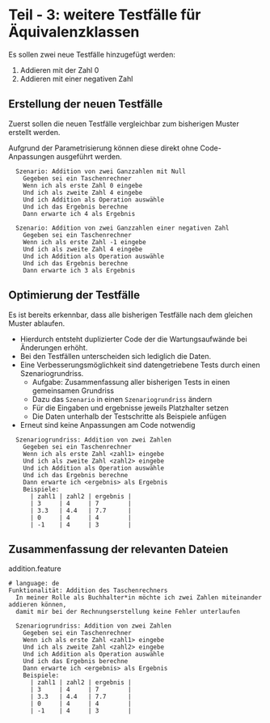 # Teil - 3: weitere Testfälle für Äquivalenzklassen

Es sollen zwei neue Testfälle hinzugefügt werden:

1. Addieren mit der Zahl 0
2. Addieren mit einer negativen Zahl

## Erstellung der neuen Testfälle

Zuerst sollen die neuen Testfälle vergleichbar zum bisherigen Muster erstellt werden.

Aufgrund der Parametrisierung können diese direkt ohne Code-Anpassungen ausgeführt werden.

````gherkin
  Szenario: Addition von zwei Ganzzahlen mit Null
    Gegeben sei ein Taschenrechner
    Wenn ich als erste Zahl 0 eingebe
    Und ich als zweite Zahl 4 eingebe
    Und ich Addition als Operation auswähle
    Und ich das Ergebnis berechne
    Dann erwarte ich 4 als Ergebnis

  Szenario: Addition von zwei Ganzzahlen einer negativen Zahl
    Gegeben sei ein Taschenrechner
    Wenn ich als erste Zahl -1 eingebe
    Und ich als zweite Zahl 4 eingebe
    Und ich Addition als Operation auswähle
    Und ich das Ergebnis berechne
    Dann erwarte ich 3 als Ergebnis
````

## Optimierung der Testfälle

Es ist bereits erkennbar, dass alle bisherigen Testfälle nach dem gleichen Muster ablaufen.

* Hierdurch entsteht duplizierter Code der die Wartungsaufwände bei Änderungen erhöht.
* Bei den Testfällen unterscheiden sich lediglich die Daten.
* Eine Verbesserungsmöglichkeit sind datengetriebene Tests durch einen Szenariogrundriss.
  * Aufgabe: Zusammenfassung aller bisherigen Tests in einen gemeinsamen Grundriss
  * Dazu das `Szenario` in einen `Szenariogrundriss` ändern
  * Für die Eingaben und ergebnisse jeweils Platzhalter setzen
  * Die Daten unterhalb der Testschritte als Beispiele anfügen
* Erneut sind keine Anpassungen am Code notwendig

````gherkin
  Szenariogrundriss: Addition von zwei Zahlen
    Gegeben sei ein Taschenrechner
    Wenn ich als erste Zahl <zahl1> eingebe
    Und ich als zweite Zahl <zahl2> eingebe
    Und ich Addition als Operation auswähle
    Und ich das Ergebnis berechne
    Dann erwarte ich <ergebnis> als Ergebnis
    Beispiele:
      | zahl1 | zahl2 | ergebnis |
      | 3     | 4     | 7        |
      | 3.3   | 4.4   | 7.7      |
      | 0     | 4     | 4        |
      | -1    | 4     | 3        |
````

## Zusammenfassung der relevanten Dateien

addition.feature

````gherkin
# language: de
Funktionalität: Addition des Taschenrechners
  In meiner Rolle als Buchhalter*in möchte ich zwei Zahlen miteinander addieren können,
  damit mir bei der Rechnungserstellung keine Fehler unterlaufen

  Szenariogrundriss: Addition von zwei Zahlen
    Gegeben sei ein Taschenrechner
    Wenn ich als erste Zahl <zahl1> eingebe
    Und ich als zweite Zahl <zahl2> eingebe
    Und ich Addition als Operation auswähle
    Und ich das Ergebnis berechne
    Dann erwarte ich <ergebnis> als Ergebnis
    Beispiele:
      | zahl1 | zahl2 | ergebnis |
      | 3     | 4     | 7        |
      | 3.3   | 4.4   | 7.7      |
      | 0     | 4     | 4        |
      | -1    | 4     | 3        |
````
